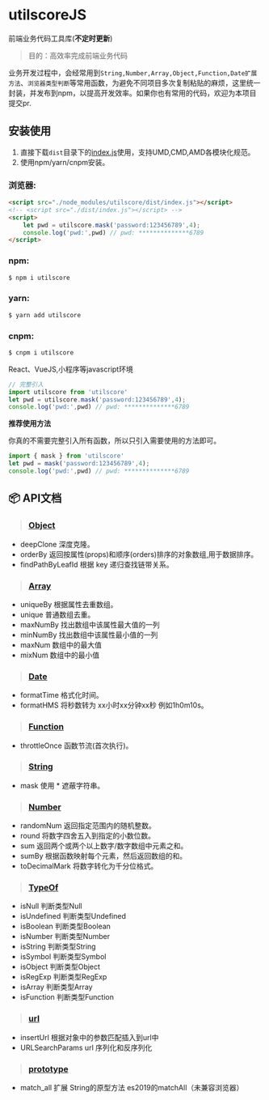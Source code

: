 # utilscoreJS

前端业务代码工具库(**不定时更新**)


> 目的：高效率完成前端业务代码

业务开发过程中，会经常用到`String,Number,Array,Object,Function,Date扩展方法`、`浏览器类型判断`等常用函数，为避免不同项目多次复制粘贴的麻烦，这里统一封装，并发布到npm，以提高开发效率。如果你也有常用的代码，欢迎为本项目提交pr.

## 安装使用

1. 直接下载`dist`目录下的[index.js](https://github.com/cgxqd/utilscore/blob/master/dist/index.js)使用，支持UMD,CMD,AMD各模块化规范。
2. 使用npm/yarn/cnpm安装。

### 浏览器:
``` html
<script src="./node_modules/utilscore/dist/index.js"></script>
<!-- <script src="./dist/index.js"></script> -->
<script>
	let pwd = utilscore.mask('password:123456789',4);
	console.log('pwd:',pwd) // pwd: **************6789
</script>
```

### npm:
``` bash
$ npm i utilscore
```
### yarn:
``` bash
$ yarn add utilscore
```
### cnpm:
``` bash
$ cnpm i utilscore
```

React、VueJS,小程序等javascript环境

``` javascript
// 完整引入
import utilscore from 'utilscore'
let pwd = utilscore.mask('password:123456789',4);
console.log('pwd:',pwd) // pwd: **************6789
```

**推荐使用方法**

你真的不需要完整引入所有函数，所以只引入需要使用的方法即可。
``` javascript
import { mask } from 'utilscore'
let pwd = mask('password:123456789',4);
console.log('pwd:',pwd) // pwd: **************6789
```
## :package:  API文档

> ###  [Object](https://github.com/cgxqd/utilscore/blob/master/libs/object.js)

- deepClone 深度克隆。
- orderBy 	返回按属性(props)和顺序(orders)排序的对象数组,用于数据排序。
- findPathByLeafId 根据 key 递归查找链带关系。

> ###  [Array](https://github.com/cgxqd/utilscore/blob/master/libs/array.js)

- uniqueBy 	根据属性去重数组。
- unique	普通数组去重。
- maxNumBy 	找出数组中该属性最大值的一列
- minNumBy 	找出数组中该属性最小值的一列
- maxNum 	数组中的最大值
- mixNum 	数组中的最小值

> ###  [Date](https://github.com/cgxqd/utilscore/blob/master/libs/date.js)

- formatTime 格式化时间。
- formatHMS 将秒数转为 xx小时xx分钟xx秒 例如1h0m10s。

> ###  [Function](https://github.com/cgxqd/utilscore/blob/master/libs/function.js)

- throttleOnce 函数节流(首次执行)。

> ###  [String](https://github.com/cgxqd/utilscore/blob/master/libs/string.js)

- mask 使用 * 遮蔽字符串。

> ###  [Number](https://github.com/cgxqd/utilscore/blob/master/libs/number.js)

- randomNum 返回指定范围内的随机整数。
- round 将数字四舍五入到指定的小数位数。
- sum 返回两个或两个以上数字/数字数组中元素之和。
- sumBy 根据函数映射每个元素，然后返回数组的和。
- toDecimalMark 将数字转化为千分位格式。

> ###  [TypeOf](https://github.com/cgxqd/utilscore/blob/master/libs/types.js)

- isNull 判断类型Null
- isUndefined 判断类型Undefined
- isBoolean 判断类型Boolean
- isNumber 判断类型Number
- isString 判断类型String
- isSymbol 判断类型Symbol
- isObject 判断类型Object
- isRegExp 判断类型RegExp
- isArray 判断类型Array
- isFunction 判断类型Function

> ###  [url](https://github.com/cgxqd/utilscore/blob/master/libs/url.js)

- insertUrl 根据对象中的参数匹配插入到url中
- URLSearchParams url 序列化和反序列化

> ###  [prototype](https://github.com/cgxqd/utilscore/blob/master/libs/prototype.js)

- match_all 扩展 String的原型方法 es2019的matchAll（未兼容浏览器）

